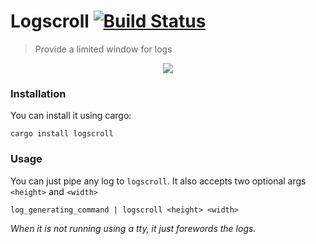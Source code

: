 # Logscroll [![Build Status](https://travis-ci.org/meain/logscroll.svg?branch=master)](https://travis-ci.org/meain/logscroll)

> Provide a limited window for logs


<p align="center">
  <img src="https://i.imgur.com/UxXH6cU.gif">
</p>

### Installation

You can install it using cargo:

```
cargo install logscroll
```


### Usage

You can just pipe any log to `logscroll`. It also accepts two optional args `<height>` and `<width>`

```
log_generating_command | logscroll <height> <width>
```

*When it is not running using a tty, it just forewords the logs.*


